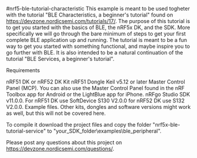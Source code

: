 #nrf5-ble-tutorial-characteristic
This example is meant to be used togheter with the tutorial "BLE Characteristics, a beginner's tutorial" found on https://devzone.nordicsemi.com/tutorials/17/. The purpose of this tutorial is to get you started with the basics of BLE, the nRF5x DK, and the SDK. More specifically we will go through the bare minimum of steps to get your first complete BLE application up and running. The tutorial is meant to be a fun way to get you started with something functional, and maybe inspire you to go further with BLE. It is also intended to be a natural continuation of the tutorial "BLE Services, a beginner's tutorial". 

Requirements

nRF51 DK or nRF52 DK Kit
nRF51 Dongle
Keil v5.12 or later
Master Control Panel (MCP). You can also use the Master Control Panel found in the nRF Toolbox app for Android or the LightBlue app for iPhone.
nRFgo Studio
SDK v11.0.0.
For nRF51 DK use SoftDevice S130 V2.0.0 for nRF52 DK use S132 V2.0.0.
Example files.
Other kits, dongles and software versions might work as well, but this will not be covered here.

To compile it download the project files and copy the folder "nrf5x-ble-tutorial-service" to "your_SDK_folder\examples\ble_peripheral".

Please post any questions about this project on https://devzone.nordicsemi.com/questions/.